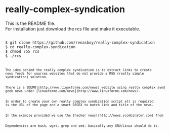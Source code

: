 really-complex-syndication
==========================

This is the README file.<br/>
For installation just download the rcs file and make it executable.<br/>

<pre>
<code>
$ git clone https://github.com/renasboy/really-complex-syndication
$ cd really-complex-syndication
$ chmod 755 rcs
$ ./rcs
<code>
<pre>

The idea behind the really complex syndication is to extract links to create
news feeds for sources websites that do not provide a RSS (really simple 
syndication) solution.<br/>

There is a [DEMO](http://www.linuxforme.com/news) website using really complex syndication to display linux and
geek news under [linuxforme.com/news](http://www.linuxforme.com/news).<br/>

In order to create your own really complex syndication script all is required
is the URL of the page and a smart REGEX to match link and title of the news.<br/>

In the example provided we use the [hacker news](http://news.ycombinator.com) from ycombinator.<br/>

Dependencies are bash, wget, grep and sed, basically any GNU/Linux should do it.
